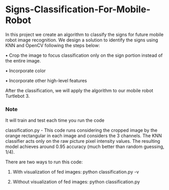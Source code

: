 # Signs-Classification-For-Mobile-Robot


In this project we create an algorithm to classify the signs for future mobile robot image recognition.
We design a solution to identify the signs using KNN and OpenCV following the steps below:

• Crop the image to focus classification only on the sign portion instead of the entire image.

• Incorporate color

• Incorporate other high-level features

After the classification, we will apply the algorithm to our mobile robot Turtlebot 3.


### Note

It will train and test each time you run the code

classification.py - This code runs considering the cropped image by the orange rectangular in each image and considers the 3 channels. The KNN classifier acts only on the raw picture pixel intensity values. The resulting model achieves around 0.95 accuracy (much better than random guessing, 1/4).

There are two ways to run this code:

1) With visualization of fed images:
python classification.py -v

2) Without visualization of fed images:
python classification.py
